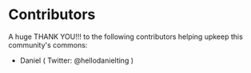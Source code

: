 Contributors
================
A huge THANK YOU!!! to the following contributors helping upkeep this community's commons:

- Daniel ( Twitter: @hellodanielting )